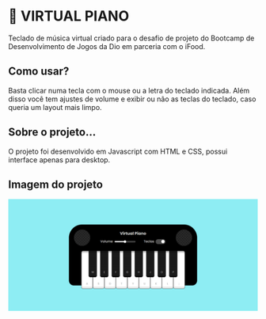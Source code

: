 # 🎹 VIRTUAL PIANO

Teclado de música virtual criado para o desafio de projeto do Bootcamp de Desenvolvimento de Jogos da Dio em parceria com o iFood.

## Como usar?

Basta clicar numa tecla com o mouse ou a letra do teclado indicada. Além disso você tem ajustes de volume e exibir ou não as teclas do teclado, caso queria um layout mais limpo.

## Sobre o projeto...

O projeto foi desenvolvido em Javascript com HTML e CSS, possui interface apenas para desktop.

## Imagem do projeto

![Alt text](./src/images/screencapture-127-0-0-1-5500-simulador-de-piano-index-html-2023-11-19-10_51_23.png)
